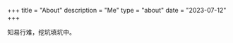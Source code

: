 +++
title = "About"
description = "Me"
type = "about"
date = "2023-07-12"
+++

知易行难，挖坑填坑中。

<!-- 移动应用/游戏出海行业，从事数据产品工作。 -->

<!-- - 职业：数据产品；
- 使命：工具提高日常生产力，数据工具赋能业务； -->